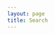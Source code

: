 ```yaml
---
layout: page
title: Search
---
```

<style>
    .cse .gsc-control-cse,
    .gsc-control-cse {
      background-color:transparent !important;
    }
</style>

<script async src="https://cse.google.com/cse.js?cx=012337775504479175253:wzzmamgunrc"></script>
<div class="gcse-search"></div>
